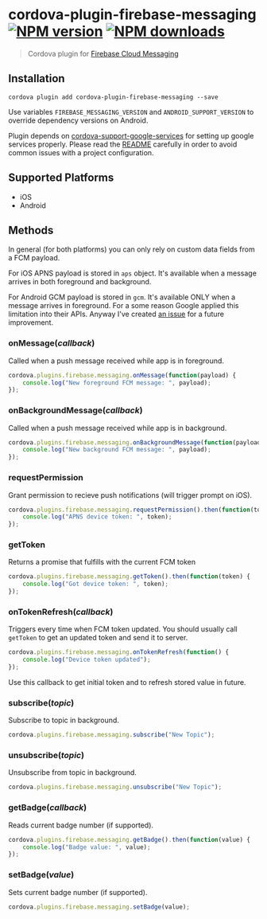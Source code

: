 # cordova-plugin-firebase-messaging<br>[![NPM version][npm-version]][npm-url] [![NPM downloads][npm-downloads]][npm-url]
> Cordova plugin for [Firebase Cloud Messaging](https://firebase.google.com/docs/cloud-messaging/)

## Installation

    cordova plugin add cordova-plugin-firebase-messaging --save

Use variables `FIREBASE_MESSAGING_VERSION` and `ANDROID_SUPPORT_VERSION` to override dependency versions on Android.

Plugin depends on [cordova-support-google-services](https://github.com/chemerisuk/cordova-support-google-services) for setting up google services properly. Please read the [README](https://github.com/chemerisuk/cordova-support-google-services/blob/master/README.md) carefully in order to avoid common issues with a project configuration.

## Supported Platforms

- iOS
- Android

## Methods
In general (for both platforms) you can only rely on custom data fields from a FCM payload.

For iOS APNS payload is stored in `aps` object. It's available when a message arrives in both foreground and background.

For Android GCM payload is stored in `gcm`. It's available ONLY when a message arrives in foreground. For a some reason Google applied this limitation into their APIs. Anyway I've created [an issue](https://github.com/chemerisuk/cordova-plugin-firebase-messaging/issues/2) for a future improvement.

### onMessage(_callback_)
Called when a push message received while app is in foreground.
```js
cordova.plugins.firebase.messaging.onMessage(function(payload) {
    console.log("New foreground FCM message: ", payload);
});
```

### onBackgroundMessage(_callback_)
Called when a push message received while app is in background.
```js
cordova.plugins.firebase.messaging.onBackgroundMessage(function(payload) {
    console.log("New background FCM message: ", payload);
});
```

### requestPermission
Grant permission to recieve push notifications (will trigger prompt on iOS).
```js
cordova.plugins.firebase.messaging.requestPermission().then(function(token) {
    console.log("APNS device token: ", token);
});
```

### getToken
Returns a promise that fulfills with the current FCM token
```js
cordova.plugins.firebase.messaging.getToken().then(function(token) {
    console.log("Got device token: ", token);
});
```

### onTokenRefresh(_callback_)
Triggers every time when FCM token updated. You should usually call `getToken` to get an updated token and send it to server.
```js
cordova.plugins.firebase.messaging.onTokenRefresh(function() {
    console.log("Device token updated");
});
```

Use this callback to get initial token and to refresh stored value in future.

### subscribe(_topic_)
Subscribe to topic in background.
```js
cordova.plugins.firebase.messaging.subscribe("New Topic");
```

### unsubscribe(_topic_)
Unsubscribe from topic in background.
```js
cordova.plugins.firebase.messaging.unsubscribe("New Topic");
```

### getBadge(_callback_)
Reads current badge number (if supported).
```js
cordova.plugins.firebase.messaging.getBadge().then(function(value) {
    console.log("Badge value: ", value);
});
```

### setBadge(_value_)
Sets current badge number (if supported).
```js
cordova.plugins.firebase.messaging.setBadge(value);
```

[npm-url]: https://www.npmjs.com/package/cordova-plugin-firebase-messaging
[npm-version]: https://img.shields.io/npm/v/cordova-plugin-firebase-messaging.svg
[npm-downloads]: https://img.shields.io/npm/dm/cordova-plugin-firebase-messaging.svg
